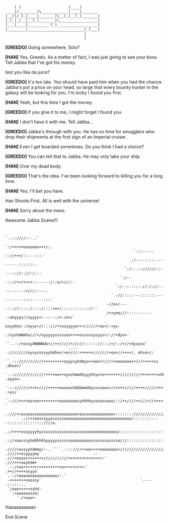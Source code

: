 ```  _                       ____
    ( )                     |____|
 ___|/________|\____________|____|_______
|__/|/_)_|____|_______|\__(_)__(_)_______|
|_(_|_/__|__(_)_______|\_________________|
|___|____|__________(_)__________________|
|________|_________________________(_)___|
                                   |
                                   |    
```

**[GREEDO]**  Going somewhere, Solo?

**[HAN]**  Yes, Greedo. As a matter of fact, I
was just going to see your boss.
Tell Jabba that I've got his money.

test you lika da juice?

**[GREEDO]**  It's too late. You should have paid
him when you had the chance. Jabba's
put a price on your head, so large
that every bounty hunter in the galaxy
will be looking for you. I'm lucky I
found you first.

**[HAN]**  Yeah, but this time I got the money.

**[GREEDO]**  If you give it to me, I might forget
I found you.

**[HAN]**  I don't have it with me. Tell Jabba...

**[GREEDO]**  Jabba's through with you. He has no
time for smugglers who drop their
shipments at the first sign of an
Imperial cruiser.

**[HAN]**  Even I get boarded sometimes. Do you
think I had a choice?

**[GREEDO]**  You can tell that to Jabba. He may
only take your ship.

**[HAN]**  Over my dead body.

**[GREEDO]**  That's the idea. I've been looking
forward to killing you for a long
time.

**[HAN]**  Yes, I'll bet you have.

Han Shoots First. All is well with the universe!





**[HAN]**  Sorry about the mess.



Awesome Jabba Scene!!!
```

                                                              `.-::////::-..`                    
                                                           `:/+++++ooooooo+++/:.                 
                                                         `-::------://+++/::---:::-`              
                                                       .:/----::::----------:::::::-.             
                                                     `:/:--:://////::----:://:://:/::-            
                                                   `:/---:://++/++++::-----:/::o/+///:-           
                                                 `:/--:-:::--//:/://----------:+///::---.         
                                               `.-//:::::---:::::::-----------::::-----:::-`       
                                             -//o+/----::://:::::/::::/::::+o+/:::::::::::://-`    
                                             /++yoo///::::--------:ohyyys//syyys+:--:--:/+:/o+/    
                                            -osyydso::/oyys+//:::///++osyyyyo+++//////+oo+/:+ys-    
                                          ./syshmNmho///+/oyyyyysssssoo++++osssssysyys+/://+dyo+-   
                                   ``..-:/+ossydNNNNdo+//++/////+/////:::::://:::/+/::/+//+dysoso`  
                           `..---:////////oysyssssyyhdho+/+o+///:++++++///////+oo+//++++/. ohso+/:  
                     ``.-::///////////+++++++++oyyysyhdmyo++ooo+////++ooooooo++///+++++ss  .dhoo+/`
                 `.-://////////////++++oo++oyoshmmdhyyyhhyo+o+++++++/////////++++++++ohhy-  .oyyso-
             `-::///////++++////+++++oooooshdddmmddyssssoos+//++++/////++++/////+++++syyy+    .+ys/
           `-:///++++oo+oo+++++++++oooooooosyhhhhysosoosooo/::/++////++///+//++++++////osy/       `  
         .:///++ossoossoooooooooooooooooo+oossooooooooooo+:::::::://////////////:::::://os:          
       .://++oosssyyosssssoooooooooooooooooooooooooooooo/::::::::----::::::::::::::::////o.          
     .:/++++ossyyyyhyssssssssssssssssossooooooooooooooo/:::::::::::::::::::::::::::://///:           
   .://+oosssyhddhhhhyyyyyssssssooooooooosssssssssssso///::::::::::::::::::::://////////:            
 -////+ossyyhdmmo/:-..````.-:::////++oo++++oooooooo+////////////////////////////////++-             
.////++osyyyymy`                       .--///+oooo++++++++///////////+++++++++++++++:`              
-///+++ooyhdm+                                 `.-:/+oo+++++++++++++++++o+++++++++:`                
.++//++++osyyo`                                      `.-:/+ooooooooooooooooo/:-`                    
 -++++++++oossy`                                            `.----::::--..`                         
 `/ooo+++++oshd-                                                                                   
  `:+oooooossh/                                                                                   
     `-/+ooo+-                                                                                    
```
Haaaaaaaaaan

End Scene  

